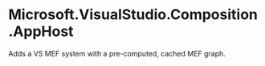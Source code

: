 # Microsoft.VisualStudio.Composition.AppHost

Adds a VS MEF system with a pre-computed, cached MEF graph.
